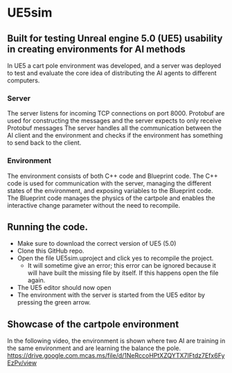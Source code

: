 # UE5sim
## Built for testing Unreal engine 5.0 (UE5) usability in creating environments for AI methods

In UE5 a cart pole environment was developed, and a server was deployed to test and evaluate the core idea of distributing the AI agents to different computers.

### Server
The server listens for incoming TCP connections on port 8000.
Protobuf are used for constructing the messages and the server expects to only receive Protobuf messages
The server handles all the communication between the AI client and the environment and checks if the environment has something to send back to the client.

### Environment
The environment consists of both C++ code and Blueprint code.
The C++ code is used for communication with the server, managing the different states of the environment, and exposing variables to the Blueprint code.
The Blueprint code manages the physics of the cartpole and enables the interactive change parameter without the need to recompile.

## Running the code.
* Make sure to download the correct version of UE5 (5.0)
* Clone this GitHub repo. 
* Open the file UE5sim.uproject and click yes to recompile the project.
  * It will sometime give an error; this error can be ignored because it will have built the missing file by itself. If this happens open the file again.
* The UE5 editor should now open
* The environment with the server is started from the UE5 editor by pressing the green arrow.

## Showcase of the cartpole environment
In the following video, the environment is shown where two AI are training in the same environment and are learning the balance the pole.
https://drive.google.com.mcas.ms/file/d/1NeRccoHPtXZQYTX7IFtdz7Efx6FyEzPv/view

